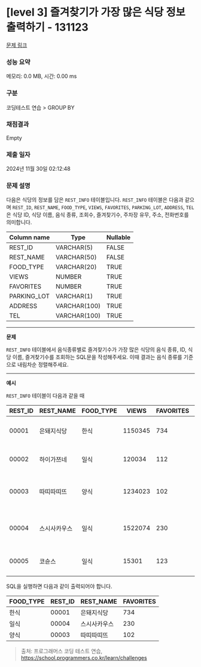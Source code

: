 # \[level 3] 즐겨찾기가 가장 많은 식당 정보 출력하기 - 131123

[문제 링크](https://school.programmers.co.kr/learn/courses/30/lessons/131123)

### 성능 요약

메모리: 0.0 MB, 시간: 0.00 ms

### 구분

코딩테스트 연습 > GROUP BY

### 채점결과

Empty

### 제출 일자

2024년 11월 30일 02:12:48

### 문제 설명

다음은 식당의 정보를 담은 `REST_INFO` 테이블입니다. `REST_INFO` 테이블은 다음과 같으며 `REST_ID`, `REST_NAME`, `FOOD_TYPE`, `VIEWS`, `FAVORITES`, `PARKING_LOT`, `ADDRESS`, `TEL`은 식당 ID, 식당 이름, 음식 종류, 조회수, 즐겨찾기수, 주차장 유무, 주소, 전화번호를 의미합니다.

| Column name  | Type         | Nullable |
| ------------ | ------------ | -------- |
| REST\_ID     | VARCHAR(5)   | FALSE    |
| REST\_NAME   | VARCHAR(50)  | FALSE    |
| FOOD\_TYPE   | VARCHAR(20)  | TRUE     |
| VIEWS        | NUMBER       | TRUE     |
| FAVORITES    | NUMBER       | TRUE     |
| PARKING\_LOT | VARCHAR(1)   | TRUE     |
| ADDRESS      | VARCHAR(100) | TRUE     |
| TEL          | VARCHAR(100) | TRUE     |

***

**문제**

`REST_INFO` 테이블에서 음식종류별로 즐겨찾기수가 가장 많은 식당의 음식 종류, ID, 식당 이름, 즐겨찾기수를 조회하는 SQL문을 작성해주세요. 이때 결과는 음식 종류를 기준으로 내림차순 정렬해주세요.

***

**예시**

`REST_INFO` 테이블이 다음과 같을 때

| REST\_ID | REST\_NAME | FOOD\_TYPE | VIEWS   | FAVORITES | PARKING\_LOT | ADDRESS                | TEL           |
| -------- | ---------- | ---------- | ------- | --------- | ------------ | ---------------------- | ------------- |
| 00001    | 은돼지식당      | 한식         | 1150345 | 734       | N            | 서울특별시 중구 다산로 149       | 010-4484-8751 |
| 00002    | 하이가쯔네      | 일식         | 120034  | 112       | N            | 서울시 중구 신당동 375-21      | NULL          |
| 00003    | 따띠따띠뜨      | 양식         | 1234023 | 102       | N            | 서울시 강남구 신사동 627-3 1F   | 02-6397-1023  |
| 00004    | 스시사카우스     | 일식         | 1522074 | 230       | N            | 서울시 서울시 강남구 신사동 627-27 | 010-9394-2554 |
| 00005    | 코슌스        | 일식         | 15301   | 123       | N            | 서울특별시 강남구 언주로153길      | 010-1315-8729 |

SQL을 실행하면 다음과 같이 출력되어야 합니다.

| FOOD\_TYPE | REST\_ID | REST\_NAME | FAVORITES |
| ---------- | -------- | ---------- | --------- |
| 한식         | 00001    | 은돼지식당      | 734       |
| 일식         | 00004    | 스시사카우스     | 230       |
| 양식         | 00003    | 따띠따띠뜨      | 102       |

> 출처: 프로그래머스 코딩 테스트 연습, https://school.programmers.co.kr/learn/challenges
